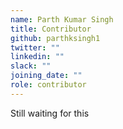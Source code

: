```yaml
---
name: Parth Kumar Singh
title: Contributor
github: parthksingh1
twitter: ""
linkedin: ""
slack: ""
joining_date: ""
role: contributor
---
```


Still waiting for this
